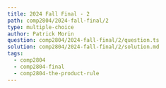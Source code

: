 ```yaml
---
title: 2024 Fall Final - 2
path: comp2804/2024-fall-final/2
type: multiple-choice
author: Patrick Morin
question: comp2804/2024-fall-final/2/question.ts
solution: comp2804/2024-fall-final/2/solution.md
tags:
  - comp2804
  - comp2804-final
  - comp2804-the-product-rule
---
```

